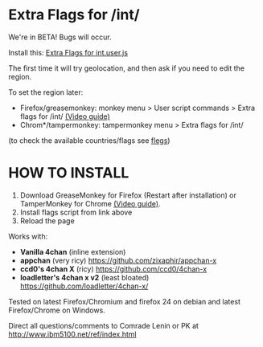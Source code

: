 Extra Flags for /int/
==========

We're in BETA! Bugs will occur.

Install this: [Extra Flags for int.user.js](https://github.com/flaghunters/Extra-Flags-for-int-/raw/master/Extra%20Flags%20for%20int.user.js)

The first time it will try geolocation, and then ask if you need to edit the region.

To set the region later:
 - Firefox/greasemonkey: monkey menu > User script commands > Extra flags for /int/ [(Video guide)](http://a.pomf.se/jlzfak.webm)
 - Chrom*/tampermonkey: tampermonkey menu > Extra flags for /int/

(to check the available countries/flags see [flegs](https://github.com/flaghunters/Extra-Flags-for-int-/tree/master/flegs))

HOW TO INSTALL
==========

1. Download GreaseMonkey for Firefox (Restart after installation)  or TamperMonkey for Chrome [(Video guide)](http://a.pomf.se/zhgtso.webm).
2. Install flags script from link above
3. Reload the page

Works with:
 - **Vanilla 4chan** (inline extension)
 - **appchan** (very ricy) https://github.com/zixaphir/appchan-x
 - **ccd0's 4chan X** (ricy) https://github.com/ccd0/4chan-x
 - **loadletter's 4chan x v2** (least bloated) https://github.com/loadletter/4chan-x/

Tested on latest Firefox/Chromium and firefox 24 on debian and latest Firefox/Chrome on Windows.

Direct all questions/comments to Comrade Lenin or PK at http://www.ibm5100.net/ref/index.html
